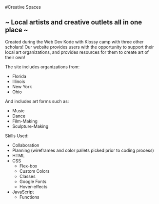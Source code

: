 #Creative Spaces

## ~ Local artists and creative outlets all in one place ~
Created during the Web Dev Kode with Klossy camp with three other scholars!
Our website provides users with the opportunity to support their local art organizations, and provides resources for them to create art of their own!  

The site includes organizations from:
- Florida
- Illinois
- New York
- Ohio

And includes art forms such as:
- Music
- Dance
- Film-Making
- Sculpture-Making

Skills Used:
- Collaboration
- Planning (wireframes and color pallets picked prior to coding process)
- HTML
- CSS
     - Flex-box
     - Custom Colors
     -   Classes
     -   Google Fonts
     -   Hover-effects
 -   JavaScript
     -    Functions
